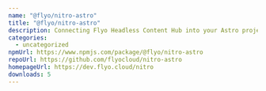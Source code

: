 ```yaml
---
name: "@flyo/nitro-astro"
title: "@flyo/nitro-astro"
description: Connecting Flyo Headless Content Hub into your Astro project.
categories:
  - uncategorized
npmUrl: https://www.npmjs.com/package/@flyo/nitro-astro
repoUrl: https://github.com/flyocloud/nitro-astro
homepageUrl: https://dev.flyo.cloud/nitro
downloads: 5
---
```

